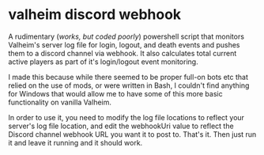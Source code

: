 # valheim discord webhook
A rudimentary (_works, but coded poorly_) powershell script that monitors Valheim's server log file for login, logout, and death events and pushes them to a discord channel via webhook. It also calculates total current active players as part of it's login/logout event monitoring.

I made this because while there seemed to be proper full-on bots etc that relied on the use of mods, or were written in Bash, I couldn't find anything for Windows that would allow me to have some of this more basic functionality on vanilla Valheim. 

In order to use it, you need to modify the log file locations to reflect your server's log file location, and edit the webhookUri value to reflect the Discord channel webhook URL you want it to post to.  That's it. Then just run it and leave it running and it should work. 
